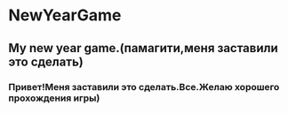 # NewYearGame
## My new year game.(памагити,меня заставили это сделать)
### Привет!Меня заставили это сделать.Все.Желаю хорошего прохождения игры)

